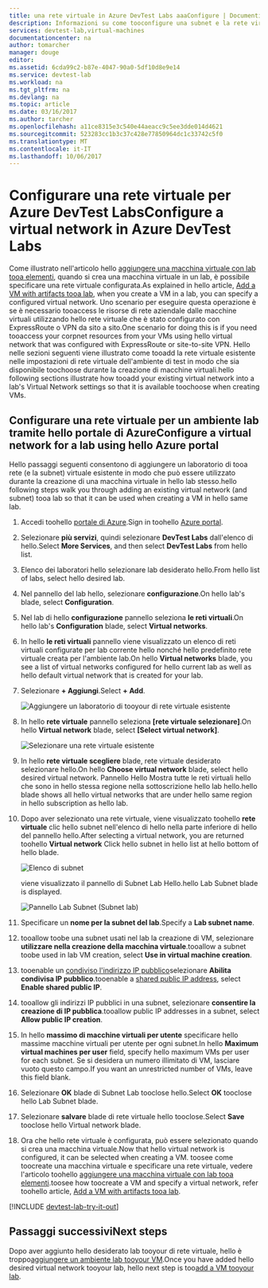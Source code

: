 ```yaml
---
title: una rete virtuale in Azure DevTest Labs aaaConfigure | Documenti Microsoft
description: Informazioni su come tooconfigure una subnet e la rete virtuale esistente e usati in una macchina virtuale con Azure DevTest Labs
services: devtest-lab,virtual-machines
documentationcenter: na
author: tomarcher
manager: douge
editor: 
ms.assetid: 6cda99c2-b87e-4047-90a0-5df10d8e9e14
ms.service: devtest-lab
ms.workload: na
ms.tgt_pltfrm: na
ms.devlang: na
ms.topic: article
ms.date: 03/16/2017
ms.author: tarcher
ms.openlocfilehash: a11ce8315e3c540e44aeacc9c5ee3dde014d4621
ms.sourcegitcommit: 523283cc1b3c37c428e77850964dc1c33742c5f0
ms.translationtype: MT
ms.contentlocale: it-IT
ms.lasthandoff: 10/06/2017
---
```

# <a name="configure-a-virtual-network-in-azure-devtest-labs"></a><span data-ttu-id="85dab-103">Configurare una rete virtuale per Azure DevTest Labs</span><span class="sxs-lookup"><span data-stu-id="85dab-103">Configure a virtual network in Azure DevTest Labs</span></span>
<span data-ttu-id="85dab-104">Come illustrato nell'articolo hello [aggiungere una macchina virtuale con lab tooa elementi](devtest-lab-add-vm-with-artifacts.md), quando si crea una macchina virtuale in un lab, è possibile specificare una rete virtuale configurata.</span><span class="sxs-lookup"><span data-stu-id="85dab-104">As explained in hello article, [Add a VM with artifacts tooa lab](devtest-lab-add-vm-with-artifacts.md), when you create a VM in a lab, you can specify a configured virtual network.</span></span> <span data-ttu-id="85dab-105">Uno scenario per eseguire questa operazione è se è necessario tooaccess le risorse di rete aziendale dalle macchine virtuali utilizzando hello rete virtuale che è stato configurato con ExpressRoute o VPN da sito a sito.</span><span class="sxs-lookup"><span data-stu-id="85dab-105">One scenario for doing this is if you need tooaccess your corpnet resources from your VMs using hello virtual network that was configured with ExpressRoute or site-to-site VPN.</span></span> <span data-ttu-id="85dab-106">Hello nelle sezioni seguenti viene illustrato come tooadd la rete virtuale esistente nelle impostazioni di rete virtuale dell'ambiente di test in modo che sia disponibile toochoose durante la creazione di macchine virtuali.</span><span class="sxs-lookup"><span data-stu-id="85dab-106">hello following sections illustrate how tooadd your existing virtual network into a lab's Virtual Network settings so that it is available toochoose when creating VMs.</span></span>

## <a name="configure-a-virtual-network-for-a-lab-using-hello-azure-portal"></a><span data-ttu-id="85dab-107">Configurare una rete virtuale per un ambiente lab tramite hello portale di Azure</span><span class="sxs-lookup"><span data-stu-id="85dab-107">Configure a virtual network for a lab using hello Azure portal</span></span>
<span data-ttu-id="85dab-108">Hello passaggi seguenti consentono di aggiungere un laboratorio di tooa rete (e la subnet) virtuale esistente in modo che può essere utilizzato durante la creazione di una macchina virtuale in hello lab stesso.</span><span class="sxs-lookup"><span data-stu-id="85dab-108">hello following steps walk you through adding an existing virtual network (and subnet) tooa lab so that it can be used when creating a VM in hello same lab.</span></span> 

1. <span data-ttu-id="85dab-109">Accedi toohello [portale di Azure](http://go.microsoft.com/fwlink/p/?LinkID=525040).</span><span class="sxs-lookup"><span data-stu-id="85dab-109">Sign in toohello [Azure portal](http://go.microsoft.com/fwlink/p/?LinkID=525040).</span></span>
2. <span data-ttu-id="85dab-110">Selezionare **più servizi**, quindi selezionare **DevTest Labs** dall'elenco di hello.</span><span class="sxs-lookup"><span data-stu-id="85dab-110">Select **More Services**, and then select **DevTest Labs** from hello list.</span></span>
3. <span data-ttu-id="85dab-111">Elenco dei laboratori hello selezionare lab desiderato hello.</span><span class="sxs-lookup"><span data-stu-id="85dab-111">From hello list of labs, select hello desired lab.</span></span> 
4. <span data-ttu-id="85dab-112">Nel pannello del lab hello, selezionare **configurazione**.</span><span class="sxs-lookup"><span data-stu-id="85dab-112">On hello lab's blade, select **Configuration**.</span></span>
5. <span data-ttu-id="85dab-113">Nel lab di hello **configurazione** pannello seleziona **le reti virtuali**.</span><span class="sxs-lookup"><span data-stu-id="85dab-113">On hello lab's **Configuration** blade, select **Virtual networks**.</span></span>
6. <span data-ttu-id="85dab-114">In hello **le reti virtuali** pannello viene visualizzato un elenco di reti virtuali configurate per lab corrente hello nonché hello predefinito rete virtuale creata per l'ambiente lab.</span><span class="sxs-lookup"><span data-stu-id="85dab-114">On hello **Virtual networks** blade, you see a list of virtual networks configured for hello current lab as well as hello default virtual network that is created for your lab.</span></span> 
7. <span data-ttu-id="85dab-115">Selezionare **+ Aggiungi**.</span><span class="sxs-lookup"><span data-stu-id="85dab-115">Select **+ Add**.</span></span>
   
    ![Aggiungere un laboratorio di tooyour di rete virtuale esistente](./media/devtest-lab-configure-vnet/lab-settings-vnet-add.png)
8. <span data-ttu-id="85dab-117">In hello **rete virtuale** pannello seleziona **[rete virtuale selezionare]**.</span><span class="sxs-lookup"><span data-stu-id="85dab-117">On hello **Virtual network** blade, select **[Select virtual network]**.</span></span>
   
    ![Selezionare una rete virtuale esistente](./media/devtest-lab-configure-vnet/lab-settings-vnets-vnet1.png)
9. <span data-ttu-id="85dab-119">In hello **rete virtuale scegliere** blade, rete virtuale desiderato selezionare hello.</span><span class="sxs-lookup"><span data-stu-id="85dab-119">On hello **Choose virtual network** blade, select hello desired virtual network.</span></span> <span data-ttu-id="85dab-120">Pannello Hello Mostra tutte le reti virtuali hello che sono in hello stessa regione nella sottoscrizione hello lab hello.</span><span class="sxs-lookup"><span data-stu-id="85dab-120">hello blade shows all hello virtual networks that are under hello same region in hello subscription as hello lab.</span></span>  
10. <span data-ttu-id="85dab-121">Dopo aver selezionato una rete virtuale, viene visualizzato toohello **rete virtuale** clic hello subnet nell'elenco di hello nella parte inferiore di hello del pannello hello.</span><span class="sxs-lookup"><span data-stu-id="85dab-121">After selecting a virtual network, you are returned toohello **Virtual network** Click hello subnet in hello list at hello bottom of hello blade.</span></span>

    ![Elenco di subnet](./media/devtest-lab-configure-vnet/lab-settings-vnets-vnet2.png)
    
    <span data-ttu-id="85dab-123">viene visualizzato il pannello di Subnet Lab Hello.</span><span class="sxs-lookup"><span data-stu-id="85dab-123">hello Lab Subnet blade is displayed.</span></span>

    ![Pannello Lab Subnet (Subnet lab)](./media/devtest-lab-configure-vnet/lab-subnet.png)

11. <span data-ttu-id="85dab-125">Specificare un **nome per la subnet del lab**.</span><span class="sxs-lookup"><span data-stu-id="85dab-125">Specify a **Lab subnet name**.</span></span>
12. <span data-ttu-id="85dab-126">tooallow toobe una subnet usati nel lab la creazione di VM, selezionare **utilizzare nella creazione della macchina virtuale**.</span><span class="sxs-lookup"><span data-stu-id="85dab-126">tooallow a subnet toobe used in lab VM creation, select **Use in virtual machine creation**.</span></span>
13. <span data-ttu-id="85dab-127">tooenable un [condiviso l'indirizzo IP pubblico](devtest-lab-shared-ip.md)selezionare **Abilita condivisa IP pubblico**.</span><span class="sxs-lookup"><span data-stu-id="85dab-127">tooenable a [shared public IP address](devtest-lab-shared-ip.md), select **Enable shared public IP**.</span></span>
14. <span data-ttu-id="85dab-128">tooallow gli indirizzi IP pubblici in una subnet, selezionare **consentire la creazione di IP pubblica**.</span><span class="sxs-lookup"><span data-stu-id="85dab-128">tooallow public IP addresses in a subnet, select **Allow public IP creation**.</span></span>
15. <span data-ttu-id="85dab-129">In hello **massimo di macchine virtuali per utente** specificare hello massime macchine virtuali per utente per ogni subnet.</span><span class="sxs-lookup"><span data-stu-id="85dab-129">In hello **Maximum virtual machines per user** field, specify hello maximum VMs per user for each subnet.</span></span> <span data-ttu-id="85dab-130">Se si desidera un numero illimitato di VM, lasciare vuoto questo campo.</span><span class="sxs-lookup"><span data-stu-id="85dab-130">If you want an unrestricted number of VMs, leave this field blank.</span></span>
16. <span data-ttu-id="85dab-131">Selezionare **OK** blade di Subnet Lab tooclose hello.</span><span class="sxs-lookup"><span data-stu-id="85dab-131">Select **OK** tooclose hello Lab Subnet blade.</span></span>
17. <span data-ttu-id="85dab-132">Selezionare **salvare** blade di rete virtuale hello tooclose.</span><span class="sxs-lookup"><span data-stu-id="85dab-132">Select **Save** tooclose hello Virtual network blade.</span></span>
18. <span data-ttu-id="85dab-133">Ora che hello rete virtuale è configurata, può essere selezionato quando si crea una macchina virtuale.</span><span class="sxs-lookup"><span data-stu-id="85dab-133">Now that hello virtual network is configured, it can be selected when creating a VM.</span></span> 
    <span data-ttu-id="85dab-134">toosee come toocreate una macchina virtuale e specificare una rete virtuale, vedere l'articolo toohello [aggiungere una macchina virtuale con lab tooa elementi](devtest-lab-add-vm-with-artifacts.md).</span><span class="sxs-lookup"><span data-stu-id="85dab-134">toosee how toocreate a VM and specify a virtual network, refer toohello article, [Add a VM with artifacts tooa lab](devtest-lab-add-vm-with-artifacts.md).</span></span> 

[!INCLUDE [devtest-lab-try-it-out](../../includes/devtest-lab-try-it-out.md)]

## <a name="next-steps"></a><span data-ttu-id="85dab-135">Passaggi successivi</span><span class="sxs-lookup"><span data-stu-id="85dab-135">Next steps</span></span>
<span data-ttu-id="85dab-136">Dopo aver aggiunto hello desiderato lab tooyour di rete virtuale, hello è troppo[aggiungere un ambiente lab tooyour VM](devtest-lab-add-vm-with-artifacts.md).</span><span class="sxs-lookup"><span data-stu-id="85dab-136">Once you have added hello desired virtual network tooyour lab, hello next step is too[add a VM tooyour lab](devtest-lab-add-vm-with-artifacts.md).</span></span>

